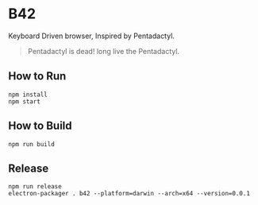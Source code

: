 # B42
Keyboard Driven browser, Inspired by Pentadactyl.

> Pentadactyl is dead! long live the Pentadactyl.

## How to Run
```
npm install
npm start
```

## How to Build
```
npm run build
```

## Release
```
npm run release
electron-packager . b42 --platform=darwin --arch=x64 --version=0.0.1
```

